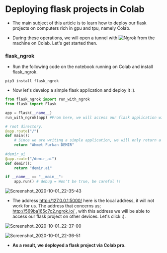 # Deploying flask projects in Colab

* The main subject of this article is to learn how to deploy our flask projects on computers rich in gpu and tpu, namely Colab.

* During these operations, we will open a tunnel with ![Ngrok](https://ngrok.com/) from the machine on Colab. Let's get started then.

### flask_ngrok

* Run the following code on the notebook running on Colab and install flask_ngrok.

```linux
pip3 install flask_ngrok
```

* Now let's develop a simple flask application and deploy it :).

```python
from flask_ngrok import run_with_ngrok
from flask import Flask

app = Flask(__name__)
run_with_ngrok(app) #From here, we will access our flask application with a random address to be given to us.

# root directory.
@app.route("/")
def main():
    # Since we are writing a simple application, we will only return a string.
    return "Ahmet Furkan DEMIR"
    
#demir_ai
@app.route("/demir_ai")
def demir():
    return "demir.ai"

if __name__ == "__main__":
    app.run() # debug = Won't be true, be careful !!
```

![Screenshot_2020-10-01_22-35-43](https://user-images.githubusercontent.com/54184905/94855019-86b9ca00-0436-11eb-916c-d9ef1c69aabb.png)


* The address http://127.0.0.1:5000/ here is the local address, it will not work for us. The address that concerns us; http://569ba165c7c2.ngrok.io/ , with this address we will be able to access our flask project on other devices. Let's click :).

![Screenshot_2020-10-01_22-37-00](https://user-images.githubusercontent.com/54184905/94855174-c54f8480-0436-11eb-8807-cc16ea92985b.png)

![Screenshot_2020-10-01_22-36-51](https://user-images.githubusercontent.com/54184905/94855179-c680b180-0436-11eb-8a07-8d4cad10d58a.png)

* **As a result, we deployed a flask project via Colab pro.**


